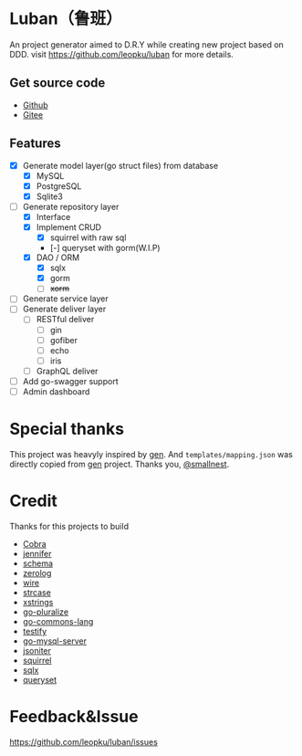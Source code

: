 # Luban（鲁班）

An project generator aimed to D.R.Y while creating new project based on DDD. visit https://github.com/leopku/luban for more details.

## Get source code

- [Github](https://github.com/leopku/luban)
- [Gitee](https://gitee.com/leopku/luban)

## Features

- [x] Generate model layer(go struct files) from database
  - [x] MySQL
  - [x] PostgreSQL
  - [x] Sqlite3
- [ ] Generate repository layer
  - [x] Interface
  - [x] Implement CRUD
    - [x] squirrel with raw sql
    - [-] queryset with gorm(W.I.P)
  - [x] DAO / ORM
    - [x] sqlx
    - [x] gorm
    - [ ] ~~xorm~~
- [ ] Generate service layer
- [ ] Generate deliver layer
  - [ ] RESTful deliver
    - [ ] gin
    - [ ] gofiber
    - [ ] echo
    - [ ] iris
  - [ ] GraphQL deliver
- [ ] Add go-swagger support
- [ ] Admin dashboard

# Special thanks

This project was heavyly inspired by [gen](https://github.com/smallnest/gen). And `templates/mapping.json` was directly copied from [gen](https://github.com/smallnest/gen) project. Thanks you, [@smallnest](https://github.com/smallnest).

# Credit

Thanks for this projects to build 

- [Cobra](https://github.com/spf13/cobra)
- [jennifer](https://github.com/dave/jennifer)
- [schema](https://github.com/jimsmart/schema)
- [zerolog](https://github.com/rs/zerolog)
- [wire](https://github.com/google/wire)
- [strcase](https://github.com/iancoleman/strcase)
- [xstrings](https://github.com/huandu/xstrings)
- [go-pluralize](https://github.com/gertd/go-pluralize)
- [go-commons-lang](https://github.com/agrison/go-commons-lang)
- [testify](https://github.com/stretchr/testify)
- [go-mysql-server](https://github.com/src-d/go-mysql-server)
- [jsoniter](https://github.com/json-iterator/go)
- [squirrel](github.com/Masterminds/squirrel)
- [sqlx](github.com/jmoiron/sqlx)
- [queryset](github.com/jirfag/go-queryset)

# Feedback&Issue

https://github.com/leopku/luban/issues
